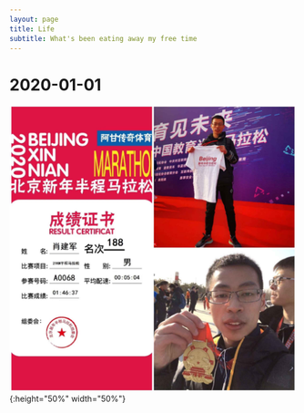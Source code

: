 ```yaml
---
layout: page
title: Life
subtitle: What's been eating away my free time
---
```



# 2020-01-01
![Finish the marathon for the first time](/assets/img/photos/marathon-2020-01-01.jpg){:height="50%" width="50%"}
